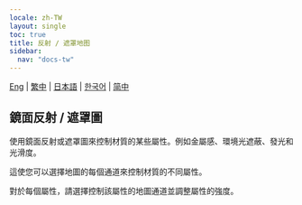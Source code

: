 ```yaml
---
locale: zh-TW
layout: single
toc: true
title: 反射 / 遮罩地图
sidebar:
  nav: "docs-tw"
---
```

[Eng](/dancexr/features/specular_map) | [繁中](/tw/dancexr/features/specular_map) | [日本語](/jp/dancexr/features/specular_map) | [한국어](/kr/dancexr/features/specular_map) | [简中](/zh/dancexr/features/specular_map)

## 鏡面反射 / 遮罩圖

使用鏡面反射或遮罩圖來控制材質的某些屬性。例如金屬感、環境光遮蔽、發光和光滑度。

這使您可以選擇地圖的每個通道來控制材質的不同屬性。

對於每個屬性，請選擇控制該屬性的地圖通道並調整屬性的強度。